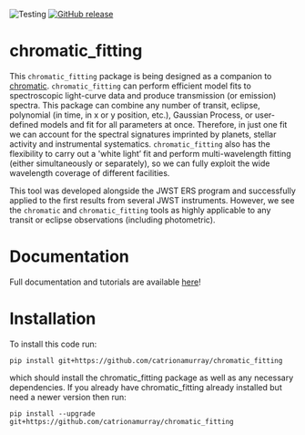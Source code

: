 ![Testing](https://github.com/catrionamurray/chromatic_fitting/actions/workflows/python-package.yml/badge.svg)
[![GitHub release](https://img.shields.io/github/v/release/catrionamurray/chromatic_fitting?display_name=release&include_prereleases)](https://github.com/catrionamurray/chromatic_fitting/releases/tag/v0)

# chromatic_fitting


This `chromatic_fitting` package is being designed as a companion to [chromatic](https://github.com/zkbt/chromatic). `chromatic_fitting` can perform efficient model fits to spectroscopic light-curve data and produce transmission (or emission) spectra. This package can combine any number of transit, eclipse, polynomial (in time, in x or y position, etc.), Gaussian Process, or user-defined models and fit for all parameters at once. Therefore, in just one fit we can account for the spectral signatures imprinted by planets, stellar activity and instrumental systematics. `chromatic_fitting` also has the flexibility to carry out a 'white light’ fit and perform multi-wavelength fitting (either simultaneously or separately), so we can fully exploit the wide wavelength coverage of different facilities.

This tool was developed alongside the JWST ERS program and successfully applied to the first results from several JWST instruments. However, we see the `chromatic` and `chromatic_fitting` tools as highly applicable to any transit or eclipse observations (including photometric).

# Documentation
Full documentation and tutorials are available [here](https://catrionamurray.github.io/chromatic_fitting/)!

# Installation 
To install this code run:

`pip install git+https://github.com/catrionamurray/chromatic_fitting`

which should install the chromatic_fitting package as well as any necessary dependencies. If you already have chromatic_fitting already installed but need a newer version then run:

`pip install --upgrade git+https://github.com/catrionamurray/chromatic_fitting`

